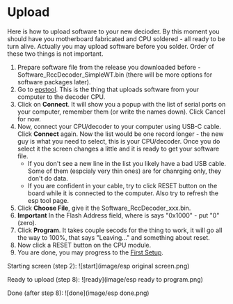 # Upload

Here is how to upload software to your new decioder. By this moment you should have you motherboard fabricated and CPU soldered - all ready to be turn alive. Actually you may upload software before you solder. Order of these two things is not important.


1. Prepare software file from the release you downloaded before - Software_RccDecoder_SimpleWT.bin (there will be more options for software packages later).
2. Go to [epstool](https://espressif.github.io/esptool-js/). This is the thing that uploads software from your computer to the decoder CPU.
3. Click on **Connect**. It will show you a popup with the list of serial ports on your computer, remember them (or write the names down). Click Cancel for now.
4. Now, connect your CPU/decoder to your computer using USB-C cable. Click **Connect** again. Now the list would be one record longer - the new guy is what you need to select, this is your CPU/decoder. Once you do select it the screen changes a little and it is ready to get your software file.
   - If you don't see a new line in the list you likely have a bad USB cable. Some of them (espcialy very thin ones) are for chanrging only, they don't do data.
   - If you are confident in your cable, try to click RESET button on the board while it is connected to the computer. Also try to refresh the esp tool page. 
6. Click **Choose File**, give it the Software_RccDecoder_xxx.bin.
7. **Important** In the Flash Address field, where is says "0x1000" - put "0" (zero).
8. Click **Program**. It takes couple secods for the thing to work, it will go all the way to 100%, that says "Leaving..." and something about reset.
9. Now click a RESET button on the CPU module.
10. You are done, you may progress to the [First Setup](first_setup.md).

Starting screen (step 2):
![start](image/esp original screen.png)

Ready to upload (step 8):
![ready](image/esp ready to program.png)

Done (after step 8):
![done](image/esp done.png)
